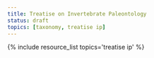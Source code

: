 ```yaml
---
title: Treatise on Invertebrate Paleontology
status: draft
topics: [taxonomy, treatise ip]
---
```


{% include resource_list topics='treatise ip' %}
